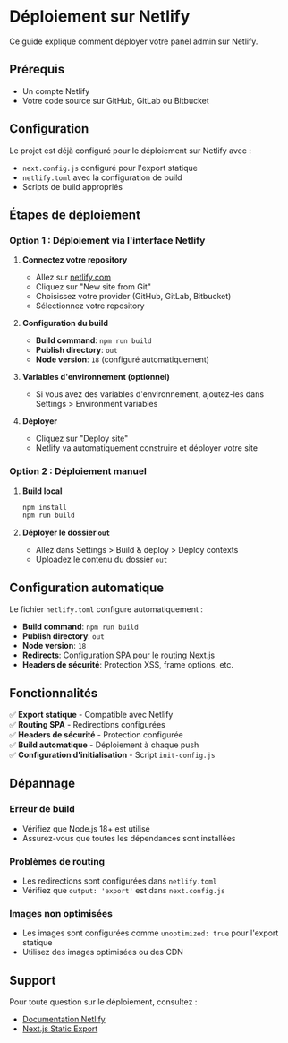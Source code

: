 # Déploiement sur Netlify

Ce guide explique comment déployer votre panel admin sur Netlify.

## Prérequis

- Un compte Netlify
- Votre code source sur GitHub, GitLab ou Bitbucket

## Configuration

Le projet est déjà configuré pour le déploiement sur Netlify avec :

- `next.config.js` configuré pour l'export statique
- `netlify.toml` avec la configuration de build
- Scripts de build appropriés

## Étapes de déploiement

### Option 1 : Déploiement via l'interface Netlify

1. **Connectez votre repository**
   - Allez sur [netlify.com](https://netlify.com)
   - Cliquez sur "New site from Git"
   - Choisissez votre provider (GitHub, GitLab, Bitbucket)
   - Sélectionnez votre repository

2. **Configuration du build**
   - **Build command**: `npm run build`
   - **Publish directory**: `out`
   - **Node version**: `18` (configuré automatiquement)

3. **Variables d'environnement (optionnel)**
   - Si vous avez des variables d'environnement, ajoutez-les dans Settings > Environment variables

4. **Déployer**
   - Cliquez sur "Deploy site"
   - Netlify va automatiquement construire et déployer votre site

### Option 2 : Déploiement manuel

1. **Build local**
   ```bash
   npm install
   npm run build
   ```

2. **Déployer le dossier `out`**
   - Allez dans Settings > Build & deploy > Deploy contexts
   - Uploadez le contenu du dossier `out`

## Configuration automatique

Le fichier `netlify.toml` configure automatiquement :

- **Build command**: `npm run build`
- **Publish directory**: `out`
- **Node version**: `18`
- **Redirects**: Configuration SPA pour le routing Next.js
- **Headers de sécurité**: Protection XSS, frame options, etc.

## Fonctionnalités

✅ **Export statique** - Compatible avec Netlify  
✅ **Routing SPA** - Redirections configurées  
✅ **Headers de sécurité** - Protection configurée  
✅ **Build automatique** - Déploiement à chaque push  
✅ **Configuration d'initialisation** - Script `init-config.js`  

## Dépannage

### Erreur de build
- Vérifiez que Node.js 18+ est utilisé
- Assurez-vous que toutes les dépendances sont installées

### Problèmes de routing
- Les redirections sont configurées dans `netlify.toml`
- Vérifiez que `output: 'export'` est dans `next.config.js`

### Images non optimisées
- Les images sont configurées comme `unoptimized: true` pour l'export statique
- Utilisez des images optimisées ou des CDN

## Support

Pour toute question sur le déploiement, consultez :
- [Documentation Netlify](https://docs.netlify.com/)
- [Next.js Static Export](https://nextjs.org/docs/advanced-features/static-html-export)
